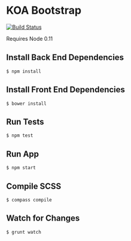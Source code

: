 KOA Bootstrap
=============

[![Build Status](https://api.travis-ci.org/eusonic/koa-bootstrap.png)](https://travis-ci.org/eusonic/koa-bootstrap)

Requires Node 0.11

## Install Back End Dependencies
```
$ npm install
```

## Install Front End Dependencies
```
$ bower install
```

## Run Tests
```
$ npm test
```

## Run App
```
$ npm start
```

## Compile SCSS
```
$ compass compile
```

## Watch for Changes
```
$ grunt watch
```
